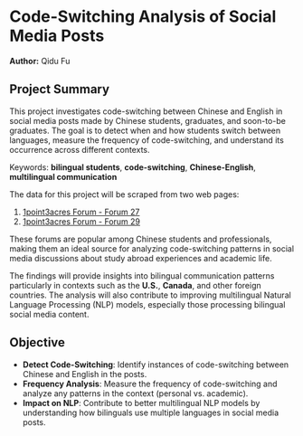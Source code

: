 # Code-Switching Analysis of Social Media Posts

**Author:** Qidu Fu

## Project Summary

This project investigates code-switching between Chinese and English in 
social media posts made by Chinese students, graduates, and soon-to-be graduates. 
The goal is to detect when and how students switch between languages, 
measure the frequency of code-switching, 
and understand its occurrence across different contexts. 

Keywords: **bilingual students**, **code-switching**, 
**Chinese-English**, **multilingual communication**

The data for this project will be scraped from two web pages:
1. [1point3acres Forum - Forum 27](https://www.1point3acres.com/bbs/forum-27-1.html)
2. [1point3acres Forum - Forum 29](https://www.1point3acres.com/bbs/forum-29-1.html)

These forums are popular among Chinese students and professionals, 
making them an ideal source for analyzing code-switching patterns 
in social media discussions about study abroad experiences and academic life. 

The findings will provide insights into bilingual communication patterns 
particularly in contexts such as the **U.S.**, **Canada**, and other foreign 
countries. The analysis will also contribute to improving multilingual 
Natural Language Processing (NLP) models, 
especially those processing bilingual social media content.

## Objective

- **Detect Code-Switching**: Identify instances of code-switching between 
Chinese and English in the posts.
- **Frequency Analysis**: Measure the frequency of code-switching 
and analyze any patterns in the context (personal vs. academic).
- **Impact on NLP**: Contribute to better multilingual NLP models 
by understanding how bilinguals use multiple languages in social media posts.

